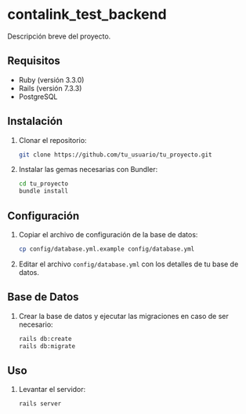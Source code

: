 # contalink_test_backend

Descripción breve del proyecto.

## Requisitos

- Ruby (versión 3.3.0)
- Rails (versión 7.3.3)
- PostgreSQL

## Instalación

1. Clonar el repositorio:

    ```bash
    git clone https://github.com/tu_usuario/tu_proyecto.git
    ```

2. Instalar las gemas necesarias con Bundler:

    ```bash
    cd tu_proyecto
    bundle install
    ```

## Configuración

1. Copiar el archivo de configuración de la base de datos:

    ```bash
    cp config/database.yml.example config/database.yml
    ```

2. Editar el archivo `config/database.yml` con los detalles de tu base de datos.

## Base de Datos

1. Crear la base de datos y ejecutar las migraciones en caso de ser necesario:

    ```bash
    rails db:create
    rails db:migrate
    ```

## Uso

1. Levantar el servidor:

    ```bash
    rails server
    ```